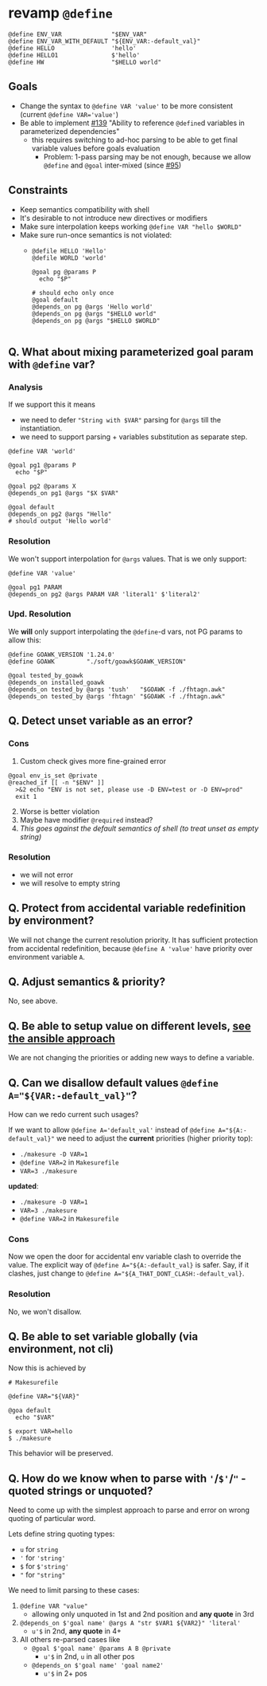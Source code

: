 # revamp `@define`

```shell
@define ENV_VAR              "$ENV_VAR"
@define ENV_VAR_WITH_DEFAULT "${ENV_VAR:-default_val}"
@define HELLO                'hello'
@define HELLO1               $'hello'
@define HW                   "$HELLO world"
```

## Goals
- Change the syntax to `@define VAR 'value'` to be more consistent (current `@define VAR='value'`)
- Be able to implement [#139](https://github.com/xonixx/makesure/issues/139) "Ability to reference `@define`d variables in parameterized dependencies"
  - this requires switching to ad-hoc parsing to be able to get final variable values before goals evaluation
    - Problem: 1-pass parsing may be not enough, because we allow `@define` and `@goal` inter-mixed (since [#95](https://github.com/xonixx/makesure/issues/95))

## Constraints
- Keep semantics compatibility with shell
- It's desirable to not introduce new directives or modifiers
- Make sure interpolation keeps working `@define VAR "hello $WORLD"`
- Make sure run-once semantics is not violated:
  - ```shell
    @defile HELLO 'Hello'
    @defile WORLD 'world'
    
    @goal pg @params P
      echo "$P"                        
    
    # should echo only once
    @goal default
    @depends_on pg @args 'Hello world'
    @depends_on pg @args "$HELLO world"
    @depends_on pg @args "$HELLO $WORLD"
 
## Q. What about mixing parameterized goal param with `@define` var?

### Analysis
   
If we support this it means 
- we need to defer `"String with $VAR"` parsing for `@args` till the instantiation.
- we need to support parsing + variables substitution as separate step.

```shell
@define VAR 'world'

@goal pg1 @params P
  echo "$P"

@goal pg2 @params X
@depends_on pg1 @args "$X $VAR"  

@goal default
@depends_on pg2 @args "Hello"
# should output 'Hello world'
```

### Resolution

We won't support interpolation for `@args` values. That is we only support:

```shell
@define VAR 'value'

@goal pg1 PARAM
@depends_on pg2 @args PARAM VAR 'literal1' $'literal2' 
```

### Upd. Resolution

We **will** only support interpolating the `@define`-d vars, not PG params to allow this:

```shell
@define GOAWK_VERSION '1.24.0'
@define GOAWK         "./soft/goawk$GOAWK_VERSION"

@goal tested_by_goawk
@depends_on installed_goawk
@depends_on tested_by @args 'tush'   "$GOAWK -f ./fhtagn.awk"
@depends_on tested_by @args 'fhtagn' "$GOAWK -f ./fhtagn.awk"
```

## Q. Detect unset variable as an error?
    
### Cons
        
1. Custom check gives more fine-grained error                                                         
```shell
@goal env_is_set @private
@reached_if [[ -n "$ENV" ]]
  >&2 echo "ENV is not set, please use -D ENV=test or -D ENV=prod"
  exit 1
```

2. Worse is better violation
3. Maybe have modifier `@required` instead?
4. _This goes against the default semantics of shell (to treat unset as empty string)_

### Resolution

- we will not error
- we will resolve to empty string

## Q. Protect from accidental variable redefinition by environment?
 
We will not change the current resolution priority. It has sufficient protection from accidental redefinition, because `@define A 'value'` have priority over environment variable `A`.

## Q. Adjust semantics & priority?

No, see above.

## Q. Be able to setup value on different levels, [see the ansible approach](https://docs.ansible.com/ansible/latest/playbook_guide/playbooks_variables.html#variable-precedence-where-should-i-put-a-variable)

We are not changing the priorities or adding new ways to define a variable.

## Q. Can we disallow default values `@define A="${VAR:-default_val}"`?

How can we redo current such usages?

If we want to allow `@define A='default_val'` instead of `@define A="${A:-default_val}"` we need to adjust the **current** priorities (higher priority top):

- `./makesure -D VAR=1`
- `@define VAR=2` in `Makesurefile`
- `VAR=3 ./makesure`

**updated**:

- `./makesure -D VAR=1`
- `VAR=3 ./makesure`
- `@define VAR=2` in `Makesurefile`

### Cons

Now we open the door for accidental env variable clash to override the value.
The explicit way of `@define A="${A:-default_val}` is safer. Say, if it clashes, just change to `@define A="${A_THAT_DONT_CLASH:-default_val}`.

### Resolution

No, we won't disallow.


## Q. Be able to set variable globally (via environment, not cli)

Now this is achieved by 

```shell
# Makesurefile

@define VAR="${VAR}"

@goa default
  echo "$VAR"
```

```
$ export VAR=hello
$ ./makesure 
```

This behavior will be preserved.

## Q. How do we know when to parse with `'`/`$'`/`"` - quoted strings or unquoted?
                    
Need to come up with the simplest approach to parse and error on wrong quoting of particular word.

Lets define string quoting types:

- `u` for `string`
- `'` for `'string'`
- `$` for `$'string'`
- `"` for `"string"`


We need to limit parsing to these cases:

1. `@define VAR "value"`
   - allowing only unquoted in 1st and 2nd position and **any quote** in 3rd
2. `@depends_on $'goal name' @args A "str $VAR1 ${VAR2}" 'literal'`
   - `u'$` in 2nd, **any quote** in 4+ 
3. All others re-parsed cases like 
   - `@goal $'goal name' @params A B @private`
     - `u'$` in 2nd, `u` in all other pos
   - `@depends_on $'goal name' 'goal name2'`
     - `u'$` in 2+ pos

        
